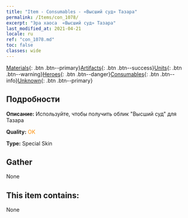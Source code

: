 ```yaml
---
title: "Item - Consumables - «Высший суд» Тазара"
permalink: /Items/con_1078/
excerpt: "Эра хаоса  «Высший суд» Тазара"
last_modified_at: 2021-04-21
locale: ru
ref: "con_1078.md"
toc: false
classes: wide
---
```

 [Materials](/ru/Items/){: .btn .btn--primary}[Artifacts](/ru/Items/Artifacts/){: .btn .btn--success}[Units](/ru/Items/Units/){: .btn .btn--warning}[Heroes](/ru/Items/Heroes/){: .btn .btn--danger}[Consumables](/ru/Items/Consumables/){: .btn .btn--info}[Unknown](/ru/Items/Unknown/){: .btn .btn--primary}

## Подробности
 **Описание:** Используйте, чтобы получить облик \"Высший суд\" для Тазара

 **Quality:** <span style="color: #FF8C00">OK</span>

 **Type:** Special Skin

## Gather

  None

## This item contains:

  None

